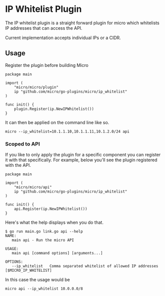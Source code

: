 # IP Whitelist Plugin

The IP whitelist plugin is a straight forward plugin for micro which whitelists IP addresses that can access the API.

Current implementation accepts individual IPs or a CIDR.

## Usage

Register the plugin before building Micro

```
package main

import (
	"micro/micro/plugin"
	ip "github.com/micro/go-plugins/micro/ip_whitelist"
)

func init() {
	plugin.Register(ip.NewIPWhitelist())
}
```

It can then be applied on the command line like so.

```
micro --ip_whitelist=10.1.1.10,10.1.1.11,10.1.2.0/24 api
```

### Scoped to API

If you like to only apply the plugin for a specific component you can register it with that specifically. 
For example, below you'll see the plugin registered with the API.

```
package main

import (
	"micro/micro/api"
	ip "github.com/micro/go-plugins/micro/ip_whitelist"
)

func init() {
	api.Register(ip.NewIPWhitelist())
}
```

Here's what the help displays when you do that.

```
$ go run main.go link.go api --help
NAME:
   main api - Run the micro API

USAGE:
   main api [command options] [arguments...]

OPTIONS:
   --ip_whitelist 	Comma separated whitelist of allowed IP addresses [$MICRO_IP_WHITELIST]
```

In this case the usage would be

```
micro api --ip_whitelist 10.0.0.0/8
```
